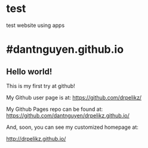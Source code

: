 # test
test website using apps

#dantnguyen.github.io
====================

## Hello world!

This is my first try at github!

My Github user page is at: 
https://github.com/drpelikz/

My Github Pages repo can be found at:  
https://github.com/dantnguyen/drpelikz.github.io/

And, soon, you can see my customized homepage at:

http://drpelikz.github.io/
